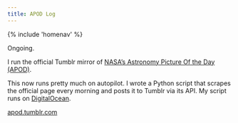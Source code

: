 ```yaml
---
title: APOD Log
---
```


{% include 'homenav' %}

Ongoing.

I run the official Tumblr mirror of [NASA’s Astronomy Picture Of the Day (APOD)](https://apod.nasa.gov/apod/).

This now runs pretty much on autopilot. I wrote a Python script that scrapes the official page every morning and posts it to Tumblr via its API. My script runs on [DigitalOcean](https://m.do.co/c/5ddc4153469e).

[apod.tumblr.com](https://apod.tumblr.com)
